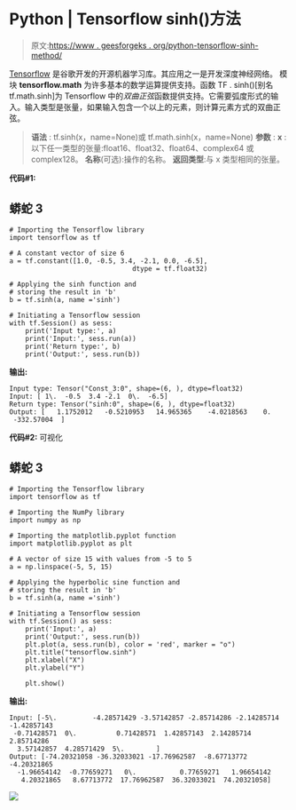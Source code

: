 # Python | Tensorflow sinh()方法

> 原文:[https://www . geesforgeks . org/python-tensorflow-sinh-method/](https://www.geeksforgeeks.org/python-tensorflow-sinh-method/)

[Tensorflow](https://www.geeksforgeeks.org/introduction-to-tensorflow/) 是谷歌开发的开源机器学习库。其应用之一是开发深度神经网络。
模块 **tensorflow.math** 为许多基本的数学运算提供支持。函数 TF . sinh()[别名 tf.math.sinh]为 Tensorflow 中的*双曲正弦*函数提供支持。它需要弧度形式的输入。输入类型是张量，如果输入包含一个以上的元素，则计算元素方式的双曲正弦。

> **语法** : tf.sinh(x，name=None)或 tf.math.sinh(x，name=None)
> **参数** :
> **x** :以下任一类型的张量:float16、float32、float64、complex64 或 complex128。
> **名称**(可选):操作的名称。
> **返回类型**:与 x 类型相同的张量。

**代码#1:**

## 蟒蛇 3

```
# Importing the Tensorflow library
import tensorflow as tf

# A constant vector of size 6
a = tf.constant([1.0, -0.5, 3.4, -2.1, 0.0, -6.5],
                               dtype = tf.float32)

# Applying the sinh function and
# storing the result in 'b'
b = tf.sinh(a, name ='sinh')

# Initiating a Tensorflow session
with tf.Session() as sess:
    print('Input type:', a)
    print('Input:', sess.run(a))
    print('Return type:', b)
    print('Output:', sess.run(b))
```

**输出:**

```
Input type: Tensor("Const_3:0", shape=(6, ), dtype=float32)
Input: [ 1\.  -0.5  3.4 -2.1  0\.  -6.5]
Return type: Tensor("sinh:0", shape=(6, ), dtype=float32)
Output: [   1.1752012   -0.5210953   14.965365    -4.0218563    0.
 -332.57004  ]
```

**代码#2:** 可视化

## 蟒蛇 3

```
# Importing the Tensorflow library
import tensorflow as tf

# Importing the NumPy library
import numpy as np

# Importing the matplotlib.pyplot function
import matplotlib.pyplot as plt

# A vector of size 15 with values from -5 to 5
a = np.linspace(-5, 5, 15)

# Applying the hyperbolic sine function and
# storing the result in 'b'
b = tf.sinh(a, name ='sinh')

# Initiating a Tensorflow session
with tf.Session() as sess:
    print('Input:', a)
    print('Output:', sess.run(b))
    plt.plot(a, sess.run(b), color = 'red', marker = "o")
    plt.title("tensorflow.sinh")
    plt.xlabel("X")
    plt.ylabel("Y")

    plt.show()
```

**输出:**

```
Input: [-5\.         -4.28571429 -3.57142857 -2.85714286 -2.14285714 -1.42857143
 -0.71428571  0\.          0.71428571  1.42857143  2.14285714  2.85714286
  3.57142857  4.28571429  5\.        ]
Output: [-74.20321058 -36.32033021 -17.76962587  -8.67713772  -4.20321865
  -1.96654142  -0.77659271   0\.           0.77659271   1.96654142
   4.20321865   8.67713772  17.76962587  36.32033021  74.20321058]
```

![](img/7ec526e0f4dd336cc515bcec7a95deff.png)